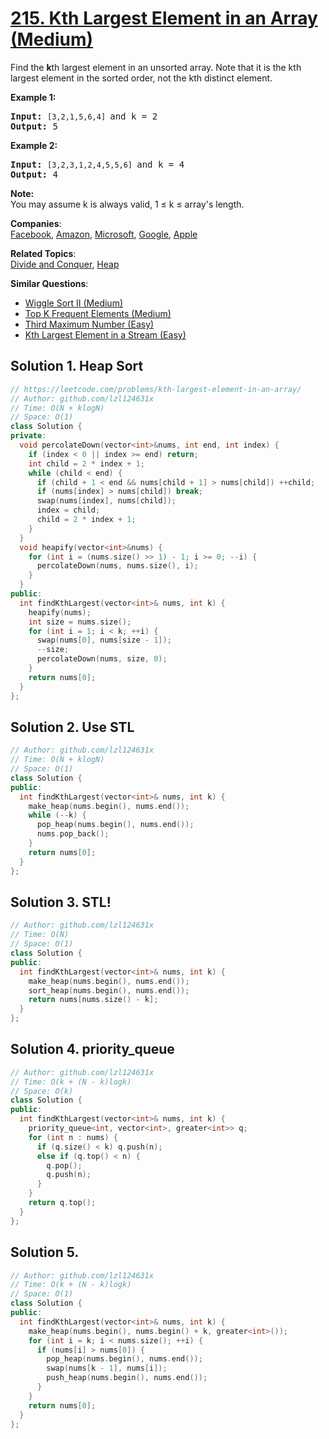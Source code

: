 # [215. Kth Largest Element in an Array (Medium)](https://leetcode.com/problems/kth-largest-element-in-an-array/)

<p>Find the <strong>k</strong>th largest element in an unsorted array. Note that it is the kth largest element in the sorted order, not the kth distinct element.</p>

<p><strong>Example 1:</strong></p>

<pre><strong>Input:</strong> <code>[3,2,1,5,6,4] </code>and k = 2
<strong>Output:</strong> 5
</pre>

<p><strong>Example 2:</strong></p>

<pre><strong>Input:</strong> <code>[3,2,3,1,2,4,5,5,6] </code>and k = 4
<strong>Output:</strong> 4</pre>

<p><strong>Note: </strong><br>
You may assume k is always valid, 1 ≤ k ≤ array's length.</p>


**Companies**:  
[Facebook](https://leetcode.com/company/facebook), [Amazon](https://leetcode.com/company/amazon), [Microsoft](https://leetcode.com/company/microsoft), [Google](https://leetcode.com/company/google), [Apple](https://leetcode.com/company/apple)

**Related Topics**:  
[Divide and Conquer](https://leetcode.com/tag/divide-and-conquer/), [Heap](https://leetcode.com/tag/heap/)

**Similar Questions**:
* [Wiggle Sort II (Medium)](https://leetcode.com/problems/wiggle-sort-ii/)
* [Top K Frequent Elements (Medium)](https://leetcode.com/problems/top-k-frequent-elements/)
* [Third Maximum Number (Easy)](https://leetcode.com/problems/third-maximum-number/)
* [Kth Largest Element in a Stream (Easy)](https://leetcode.com/problems/kth-largest-element-in-a-stream/)

## Solution 1. Heap Sort

```cpp
// https://leetcode.com/problems/kth-largest-element-in-an-array/
// Author: github.com/lzl124631x
// Time: O(N + klogN)
// Space: O(1)
class Solution {
private:
  void percolateDown(vector<int>&nums, int end, int index) {
    if (index < 0 || index >= end) return;
    int child = 2 * index + 1;
    while (child < end) {
      if (child + 1 < end && nums[child + 1] > nums[child]) ++child;
      if (nums[index] > nums[child]) break;
      swap(nums[index], nums[child]);
      index = child;
      child = 2 * index + 1;
    }
  }
  void heapify(vector<int>&nums) {
    for (int i = (nums.size() >> 1) - 1; i >= 0; --i) {
      percolateDown(nums, nums.size(), i);
    }
  }
public:
  int findKthLargest(vector<int>& nums, int k) {
    heapify(nums);
    int size = nums.size();
    for (int i = 1; i < k; ++i) {
      swap(nums[0], nums[size - 1]);
      --size;
      percolateDown(nums, size, 0);
    }
    return nums[0];
  }
};
```

## Solution 2. Use STL

```cpp
// Author: github.com/lzl124631x
// Time: O(N + klogN)
// Space: O(1)
class Solution {
public:
  int findKthLargest(vector<int>& nums, int k) {
    make_heap(nums.begin(), nums.end());
    while (--k) {
      pop_heap(nums.begin(), nums.end());
      nums.pop_back();
    }
    return nums[0];
  }
};
```

## Solution 3. STL!
```cpp
// Author: github.com/lzl124631x
// Time: O(N)
// Space: O(1)
class Solution {
public:
  int findKthLargest(vector<int>& nums, int k) {
    make_heap(nums.begin(), nums.end());
    sort_heap(nums.begin(), nums.end());
    return nums[nums.size() - k];
  }
};
```

## Solution 4. priority_queue
```cpp
// Author: github.com/lzl124631x
// Time: O(k + (N - k)logk)
// Space: O(k)
class Solution {
public:
  int findKthLargest(vector<int>& nums, int k) {
    priority_queue<int, vector<int>, greater<int>> q;
    for (int n : nums) {
      if (q.size() < k) q.push(n);
      else if (q.top() < n) {
        q.pop();
        q.push(n);
      }
    }
    return q.top();
  }
};
```

## Solution 5. 

```cpp
// Author: github.com/lzl124631x
// Time: O(k + (N - k)logk)
// Space: O(1)
class Solution {
public:
  int findKthLargest(vector<int>& nums, int k) {
    make_heap(nums.begin(), nums.begin() + k, greater<int>());
    for (int i = k; i < nums.size(); ++i) {
      if (nums[i] > nums[0]) {
        pop_heap(nums.begin(), nums.end());
        swap(nums[k - 1], nums[i]);
        push_heap(nums.begin(), nums.end());
      }
    }
    return nums[0];
  }
};
```